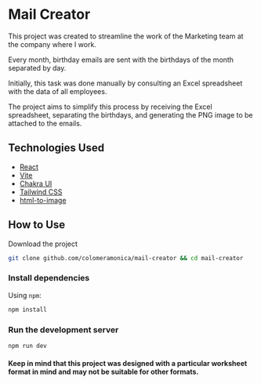 # Mail Creator

This project was created to streamline the work of the Marketing team at the company where I work.

Every month, birthday emails are sent with the birthdays of the month separated by day.

Initially, this task was done manually by consulting an Excel spreadsheet with the data of all employees.

The project aims to simplify this process by receiving the Excel spreadsheet, separating the birthdays, and generating the PNG image to be attached to the emails.


## Technologies Used

- [React](https://react.dev/)
- [Vite](https://vitejs.dev/)
- [Chakra UI](https://v2.chakra-ui.com/)
- [Tailwind CSS](https://tailwindcss.com/)
- [html-to-image](https://github.com/bubkoo/html-to-image)

## How to Use

Download the project 

```bash
git clone github.com/colomeramonica/mail-creator && cd mail-creator
```

### Install dependencies

Using `npm`:

```bash
npm install
```

### Run the development server

```bash
npm run dev
```

#### Keep in mind that this project was designed with a particular worksheet format in mind and may not be suitable for other formats.
